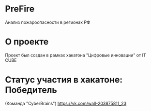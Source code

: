 # PreFire
Анализ пожароопасности в регионах РФ
# О проекте
Проект был создан в рамках хакатона "Цифровые инновации" от IT CUBE
# Статус участия в хакатоне: Победитель
(Команда "CyberBrains") https://vk.com/wall-203875811_23
